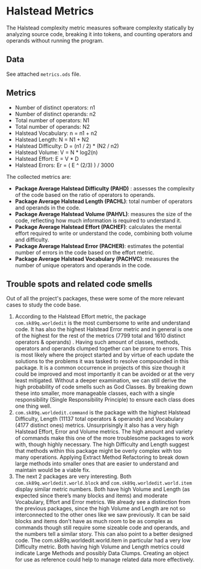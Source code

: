 # Halstead Metrics
The Halstead complexity metric measures software complexity statically by analyzing source code, breaking it into tokens, and counting operators and operands without running the program.
## Data

See attached `metrics.ods` file.

## Metrics

- Number of distinct operators: n1
- Number of distinct operands: n2
- Total number of operators: N1
- Total number of operands: N2
- Halstead Vocabulary: n = n1 + n2
- Halstead Length: N = N1 + N2
- Halstead Difficulty: D = (n1 / 2) * (N2 / n2)
- Halstead Volume: V = N * log2(n)
- Halstead Effort: E = V * D
- Halstead Errors: Er = ( E ^ (2/3) ) / 3000

The collected metrics are:

- **Package Average Halstead Difficulty (PAHD)** : assesses the complexity of the code based on the ratio of operators to operands.
- **Package Average Halstead Length (PACHL)**: total number of operators and operands in the code.
- **Package Average Halstead Volume (PAHVL)**: measures the size of the code, reflecting how much information is required to understand it.
- **Package Average Halstead Effort (PACHEF)**: calculates the mental effort required to write or understand the code, combining both volume and difficulty.
- **Package Average Halstead Error (PACHER)**: estimates the potential number of errors in the code based on the effort metric.
- **Package Average Halstead Vocabulary (PACHVC)**: measures the number of unique operators and operands in the code.

## Trouble spots and related code smells
Out of all the project's packages, these were some of the more relevant cases to study the code base.

1. According to the Halstead Effort metric, the package `com.sk89q.worldedit` is the most cumbersome to write and understand code. It has also the highest Halstead Error metric and in general is one of the highest for the rest of the metrics (7799 total and 1610 distinct operators & operands) . Having such amount of classes, methods, operators and operands clumped together can be prone to errors. This is most likely where the project started and by virtue of each update the solutions to the problems it was tasked to resolve compounded in this package. It is a common occurrence in projects of this size though it could be improved and most importantly it can be avoided or at the very least mitigated. Without a deeper examination, we can still derive the high probability of code smells such as God Classes. By breaking down these into smaller, more manageable classes, each with a single responsibility (Single Responsibility Principle) to ensure each class does one thing well.
2. `com.sk89q.worldedit.command` is the package with the highest Halstead Difficulty, Length (11137 total operators & operands) and Vocabulary (4177 distinct ones) metrics. Unsurprisingly it also has a very high Halstead Effort, Error and Volume metrics. The high amount and variety of commands make this one of the more troublesome packages to work with, though highly necessary. The high Difficulty and Length suggest that methods within this package might be overly complex with too many operations. Applying Extract Method Refactoring to break down large methods into smaller ones that are easier to understand and maintain would be a viable fix.
3. The next 2 packages are very interesting. Both `com.sk89q.worldedit.world.block` and `com.sk89q.worldedit.world.item` display similar metric numbers. Both have high Volume and Length (as expected since there’s many blocks and items) and moderate Vocabulary, Effort and Error metrics. We already see a distinction from the previous packages, since the high Volume and Length are not so interconnected to the other ones like we saw previously. It can be said blocks and items don’t have as much room to be as complex as commands though still require some sizeable code and operands, and the numbers tell a similar story. This can also point to a better designed code. The com.sk89q.worldedit.world.item in particular had a very low Difficulty metric. Both having high Volume and Length metrics could indicate Large Methods and possibly Data Clumps. Creating an object for use as reference could help to manage related data more effectively.